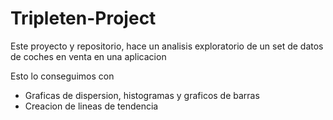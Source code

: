 # Tripleten-Project

Este proyecto y repositorio, hace un analisis exploratorio de un set de datos de coches en venta en una aplicacion 

Esto lo conseguimos con
- Graficas de dispersion, histogramas y graficos de barras
- Creacion de lineas de tendencia 

